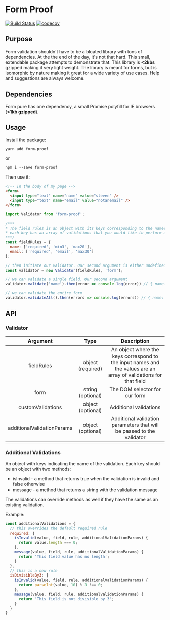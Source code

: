 # Form Proof
[![Build Status](https://travis-ci.org/sscaff1/form-proof.svg?branch=master)](https://travis-ci.org/sscaff1/form-proof) [![codecov](https://codecov.io/gh/sscaff1/form-proof/branch/master/graph/badge.svg)](https://codecov.io/gh/sscaff1/form-proof)

## Purpose
Form validation shouldn't have to be a bloated library with tons of dependencies. At the the end of the day, it's not that hard. This small, extendable package attempts to demonstrate that. This library is **<2kbs** gzipped making it very light weight. The library is meant for forms, but is isomorphic by nature making it great for a wide variety of use cases. Help and suggestions are always welcome.

## Dependencies
Form pure has one dependency, a small Promise polyfill for IE browsers (**<1kb gzipped**).

## Usage
Install the package:

```
yarn add form-proof
```

or

```
npm i --save form-proof
```

Then use it:

```html
<!-- In the body of my page -->
<form>
  <input type="text" name="name" value="steven" />
  <input type="text" name="email" value="notanemail" />
</form>
```

```js
import Validator from 'form-proof';

/***
* The field rules is an object with its keys corresponding to the names of our form inputs
* each key has an array of validations that you would like to perform against the input.
***/
const fieldRules = {
  name: ['required', 'min3', 'max20'],
  email: ['required', 'email', 'max30']
};

// then initiate our validator. Our second argument is either undefined or can be the selector for our form.
const validator = new Validator(fieldRules, 'form');

// we can validate a single field. Our second argument 
validator.validate('name').then(error => console.log(error)) // { name: [] }

// we can validate the entire form
validator.validateAll().then(errors => console.log(errors)) // { name: [], email: ['You must provide a valid email address.'] };
```

## API
### Validator
| Argument | Type | Description |
| :---: | :---: | :------: |
| fieldRules | object (required) | An object where the keys correspond to the input names and the values are an array of validations for that field |
| form | string (optional) | The DOM selector for our form |
| customValidations | object (optional) | Additional validations |
| additionalValidationParams | object (optional) | Additional validation parameters that will be passed to the validator |

### Additional Validations
An object with keys indicating the name of the validation. Each key should be an object with two methods:
* isInvalid - a method that returns true when the validation is invalid and false otherwise
* message - a method that returns a string with the validation message

The validations can override methods as well if they have the same as an existing validation.

Example:

```js
const additionalValidations = {
  // this overrides the default required rule
  required: {
    isInvalid(value, field, rule, additionalValidationParams) {
      return value.length === 0;
    },
    message(value, field, rule, additionalValidationParams) {
      return 'This field value has no length';
    }
  },
  // this is a new rule
  isDivisibleBy3: {
    isInvalid(value, field, rule, additionalValidationParams) {
      return parseInt(value, 10) % 3 !== 0;
    },
    message(value, field, rule, additionalValidationParams) {
      return 'This field is not divisible by 3';
    }
  }
}
```
